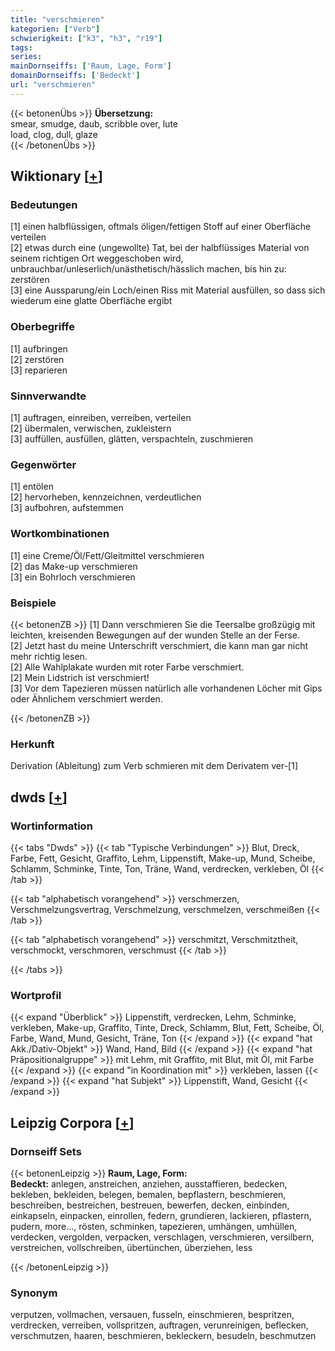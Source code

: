 ```yaml
---
title: "verschmieren"
kategorien: ["Verb"]
schwierigkeit: ["k3", "h3", "r19"]
tags:
series:
mainDornseiffs: ['Raum, Lage, Form']
domainDornseiffs: ['Bedeckt']
url: "verschmieren"
---
```


{{< betonenÜbs >}}
**Übersetzung:**  
smear, smudge, daub, scribble over, lute  
load, clog, dull, glaze  
{{< /betonenÜbs >}}

## Wiktionary [[+](https://de.wiktionary.org/wiki/verschmieren)]

### Bedeutungen
[1] einen halbflüssigen, oftmals öligen/fettigen Stoff auf einer Oberfläche verteilen  
[2] etwas durch eine (ungewollte) Tat, bei der halbflüssiges Material von seinem richtigen Ort weggeschoben wird, unbrauchbar/unleserlich/unästhetisch/hässlich machen, bis hin zu: zerstören  
[3] eine Aussparung/ein Loch/einen Riss mit Material ausfüllen, so dass sich wiederum eine glatte Oberfläche ergibt  

### Oberbegriffe
[1] aufbringen  
[2] zerstören  
[3] reparieren  

### Sinnverwandte
[1] auftragen, einreiben, verreiben, verteilen  
[2] übermalen, verwischen, zukleistern  
[3] auffüllen, ausfüllen, glätten, verspachteln, zuschmieren  

### Gegenwörter
[1] entölen  
[2] hervorheben, kennzeichnen, verdeutlichen  
[3] aufbohren, aufstemmen  

### Wortkombinationen
[1] eine Creme/Öl/Fett/Gleitmittel verschmieren  
[2] das Make-up verschmieren  
[3] ein Bohrloch verschmieren  

### Beispiele
{{< betonenZB >}}
[1] Dann verschmieren Sie die Teersalbe großzügig mit leichten, kreisenden Bewegungen auf der wunden Stelle an der Ferse.  
[2] Jetzt hast du meine Unterschrift verschmiert, die kann man gar nicht mehr richtig lesen.  
[2] Alle Wahlplakate wurden mit roter Farbe verschmiert.  
[2] Mein Lidstrich ist verschmiert!  
[3] Vor dem Tapezieren müssen natürlich alle vorhandenen Löcher mit Gips oder Ähnlichem verschmiert werden.  

{{< /betonenZB >}}
### Herkunft
Derivation (Ableitung) zum Verb schmieren mit dem Derivatem ver-[1]  



## dwds [[+](https://www.dwds.de/wb/verschmieren)]

### Wortinformation
{{< tabs "Dwds" >}}
{{< tab "Typische Verbindungen" >}}
Blut, Dreck, Farbe, Fett, Gesicht, Graffito, Lehm, Lippenstift, Make-up, Mund, Scheibe, Schlamm, Schminke, Tinte, Ton, Träne, Wand, verdrecken, verkleben, Öl
{{< /tab >}}

{{< tab "alphabetisch vorangehend" >}}
verschmerzen, Verschmelzungsvertrag, Verschmelzung, verschmelzen, verschmeißen
{{< /tab >}}

{{< tab "alphabetisch vorangehend" >}}
verschmitzt, Verschmitztheit, verschmockt, verschmoren, verschmust
{{< /tab >}}

{{< /tabs >}}

### Wortprofil
{{< expand "Überblick" >}} Lippenstift, verdrecken, Lehm, Schminke, verkleben, Make-up, Graffito, Tinte, Dreck, Schlamm, Blut, Fett, Scheibe, Öl, Farbe, Wand, Mund, Gesicht, Träne, Ton {{< /expand >}}
{{< expand "hat Akk./Dativ-Objekt" >}} Wand, Hand, Bild {{< /expand >}}
{{< expand "hat Präpositionalgruppe" >}} mit Lehm, mit Graffito, mit Blut, mit Öl, mit Farbe {{< /expand >}}
{{< expand "in Koordination mit" >}} verkleben, lassen {{< /expand >}}
{{< expand "hat Subjekt" >}} Lippenstift, Wand, Gesicht {{< /expand >}}

## Leipzig Corpora [[+](https://corpora.uni-leipzig.de/en/res?word=verschmieren&corpusId=deu_newscrawl-public_2018)]

### Dornseiff Sets
{{< betonenLeipzig >}}
**Raum, Lage, Form:**  
**Bedeckt:** anlegen, anstreichen, anziehen, ausstaffieren, bedecken, bekleben, bekleiden, belegen, bemalen, bepflastern, beschmieren, beschreiben, bestreichen, bestreuen, bewerfen, decken, einbinden, einkapseln, einpacken, einrollen, federn, grundieren, lackieren, pflastern, pudern, more..., rösten, schminken, tapezieren, umhängen, umhüllen, verdecken, vergolden, verpacken, verschlagen, verschmieren, versilbern, verstreichen, vollschreiben, übertünchen, überziehen, less  

{{< /betonenLeipzig >}}

### Synonym
verputzen, vollmachen, versauen, fusseln, einschmieren, bespritzen, verdrecken, verreiben, vollspritzen, auftragen, verunreinigen, beflecken, verschmutzen, haaren, beschmieren, bekleckern, besudeln, beschmutzen

